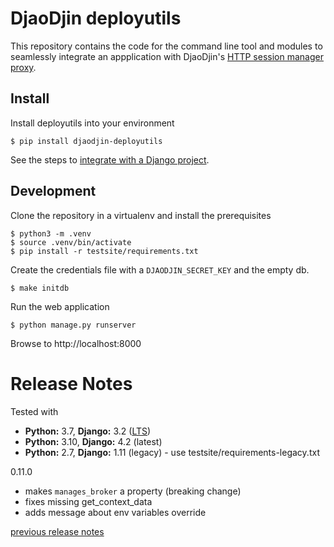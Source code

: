 DjaoDjin deployutils
====================

This repository contains the code for the command line tool and modules
to seamlessly integrate an appplication with DjaoDjin's
[HTTP session manager proxy](https://github.com/djaodjin/djaoapp).

Install
-------

Install deployutils into your environment


    $ pip install djaodjin-deployutils

See the steps to [integrate with a Django project](docs/deploy-django.rst).


Development
-----------

Clone the repository in a virtualenv and install the prerequisites


    $ python3 -m .venv
    $ source .venv/bin/activate
    $ pip install -r testsite/requirements.txt


Create the credentials file with a ``DJAODJIN_SECRET_KEY`` and the empty db.


    $ make initdb


Run the web application


    $ python manage.py runserver


Browse to http://localhost:8000

Release Notes
=============

Tested with

- **Python:** 3.7, **Django:** 3.2 ([LTS](https://www.djangoproject.com/download/))
- **Python:** 3.10, **Django:** 4.2 (latest)
- **Python:** 2.7, **Django:** 1.11 (legacy) - use testsite/requirements-legacy.txt

0.11.0

  * makes `manages_broker` a property (breaking change)
  * fixes missing get_context_data
  * adds message about env variables override

[previous release notes](changelog)
